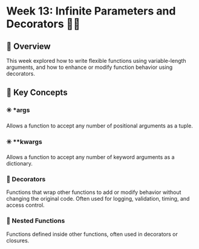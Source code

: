 # Week 13: Infinite Parameters and Decorators 🧪🐍

## 🧭 Overview
This week explored how to write flexible functions using variable-length arguments, and how to enhance or modify function behavior using decorators.

## 🔑 Key Concepts

### ✳️ *args
Allows a function to accept any number of positional arguments as a tuple.

### ✳️ **kwargs
Allows a function to accept any number of keyword arguments as a dictionary.

### 🧵 Decorators
Functions that wrap other functions to add or modify behavior without changing the original code. Often used for logging, validation, timing, and access control.

### 🧩 Nested Functions
Functions defined inside other functions, often used in decorators or closures.